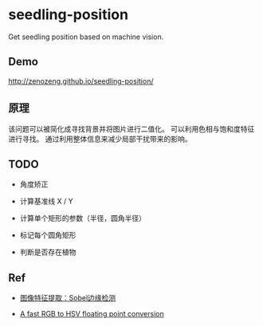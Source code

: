 # seedling-position

Get seedling position based on machine vision.

## Demo

http://zenozeng.github.io/seedling-position/

## 原理

该问题可以被简化成寻找背景并将图片进行二值化。
可以利用色相与饱和度特征进行寻找。
通过利用整体信息来减少局部干扰带来的影响。

## TODO

- 角度矫正

- 计算基准线 X / Y

- 计算单个矩形的参数（半径，圆角半径）

- 标记每个圆角矩形

- 判断是否存在植物

## Ref

- [图像特征提取：Sobel边缘检测](http://www.cnblogs.com/ronny/p/3387575.html)

- [A fast RGB to HSV floating point conversion](http://lolengine.net/blog/2013/01/13/fast-rgb-to-hsv)
